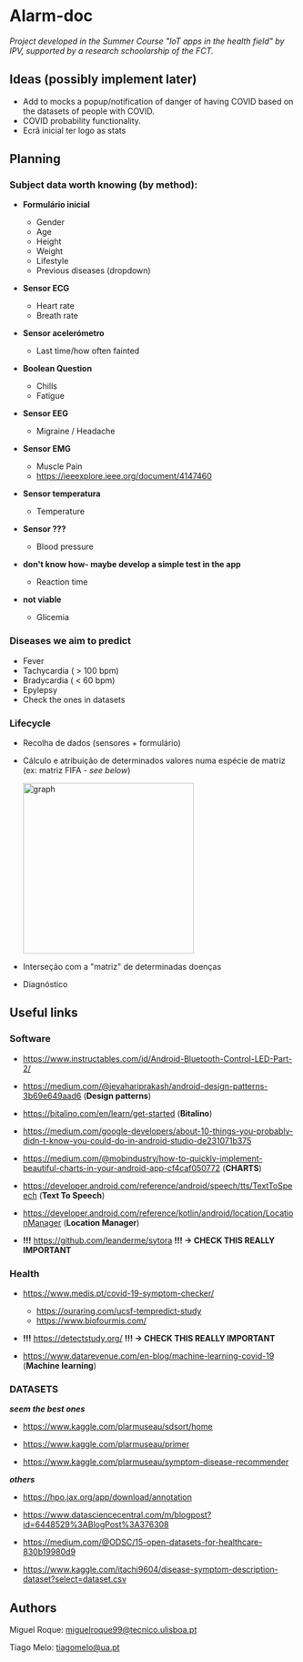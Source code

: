 # Alarm-doc

*Project developed in the Summer Course "IoT apps in the health field" by IPV, supported by a research schoolarship of the FCT.*


## Ideas (possibly implement later)
- Add to mocks a popup/notification of danger of having COVID based on the datasets of people with COVID.
- COVID probability functionality.
- Ecrâ inicial ter logo as stats

## Planning

### Subject data worth knowing (by method):
 
- **Formulário inicial**
  - Gender                       
  - Age                          
  - Height                       
  - Weight                       
  - Lifestyle   
  - Previous diseases (dropdown)
  
- **Sensor ECG**
  - Heart rate                   
  - Breath rate    
 
- **Sensor acelerómetro**
  - Last time/how often fainted    
  
- **Boolean Question**
  - Chills   
  - Fatigue      
  
- **Sensor EEG**  
  - Migraine / Headache          
                  
- **Sensor EMG**
  - Muscle Pain    
  - <https://ieeexplore.ieee.org/document/4147460>
            
- **Sensor temperatura**
  - Temperature     

- **Sensor ???**
  - Blood pressure               
  
- **don't know how- maybe develop a simple test in the app**
  - Reaction time                
  
- **not viable**               
   - Glicemia
  
### Diseases we aim to predict
 
  - Fever
  - Tachycardia ( > 100 bpm)
  - Bradycardia ( < 60 bpm)
  - Epylepsy
  - Check the ones in datasets
  
  
### Lifecycle

 - Recolha de dados (sensores + formulário)
 - Cálculo e atribuição de determinados valores numa espécie de matriz (ex: matriz FIFA - *see below*)
 
   <img src="https://github.com/miquelroq/health-app/blob/master/files/resources/radar_graph" alt="graph" width="300"/>
 - Interseção com a "matriz" de determinadas doenças
 - Diagnóstico


## Useful links

### Software
- <https://www.instructables.com/id/Android-Bluetooth-Control-LED-Part-2/> 

- <https://medium.com/@jeyahariprakash/android-design-patterns-3b69e649aad6> (**Design patterns**)

- <https://bitalino.com/en/learn/get-started> (**Bitalino**)

- <https://medium.com/google-developers/about-10-things-you-probably-didn-t-know-you-could-do-in-android-studio-de231071b375>

- <https://medium.com/@mobindustry/how-to-quickly-implement-beautiful-charts-in-your-android-app-cf4caf050772> (**CHARTS**)

- <https://developer.android.com/reference/android/speech/tts/TextToSpeech> (**Text To Speech**)

- <https://developer.android.com/reference/kotlin/android/location/LocationManager> (**Location Manager**)

- **!!!** <https://github.com/leanderme/sytora> **!!! -> CHECK THIS REALLY IMPORTANT**


### Health
- <https://www.medis.pt/covid-19-symptom-checker/> 
  - <https://ouraring.com/ucsf-tempredict-study>
  - <https://www.biofourmis.com/>
  
- **!!!** <https://detectstudy.org/> **!!! -> CHECK THIS REALLY IMPORTANT**

- <https://www.datarevenue.com/en-blog/machine-learning-covid-19> (**Machine learning**)


### DATASETS

***seem the best ones***

 - <https://www.kaggle.com/plarmuseau/sdsort/home>
 
 - <https://www.kaggle.com/plarmuseau/primer>
 
 - https://www.kaggle.com/plarmuseau/symptom-disease-recommender

***others***

 - <https://hpo.jax.org/app/download/annotation> 
 
 - <https://www.datasciencecentral.com/m/blogpost?id=6448529%3ABlogPost%3A376308> 
 
 - <https://medium.com/@ODSC/15-open-datasets-for-healthcare-830b19980d9>
 
 - <https://www.kaggle.com/itachi9604/disease-symptom-description-dataset?select=dataset.csv>


## Authors

Miguel Roque: <miguelroque99@tecnico.ulisboa.pt>

Tiago Melo: <tiagomelo@ua.pt>

